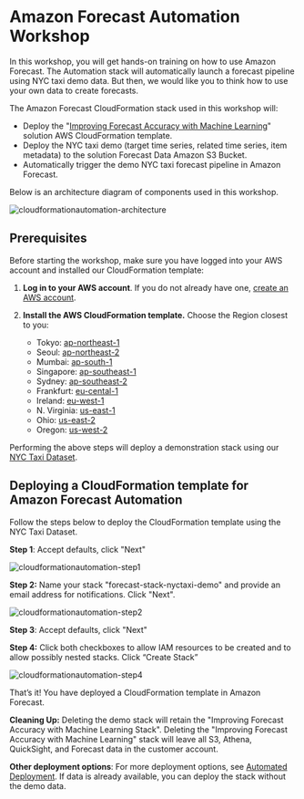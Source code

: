 # Amazon Forecast Automation Workshop

In this workshop, you will get hands-on training on how to use Amazon Forecast. The Automation stack will automatically launch a forecast pipeline using NYC taxi demo data. But then, we would like you to think how to use your own data to create forecasts.

The Amazon Forecast CloudFormation stack used in this workshop will:

* Deploy the "[Improving Forecast Accuracy with Machine Learning](https://docs.aws.amazon.com/solutions/latest/improving-forecast-accuracy-with-machine-learning/automated-deployment.html)" solution AWS CloudFormation template.
* Deploy the NYC taxi demo (target time series, related time series, item metadata) to the solution Forecast Data Amazon S3 Bucket.
* Automatically trigger the demo NYC taxi forecast pipeline in Amazon Forecast.

Below is an architecture diagram of components used in this workshop.

![cloudformationautomation-architecture](https://amazon-forecast-samples.s3-us-west-2.amazonaws.com/common/images/workshops/cloudformationautomation-architecture.png)

## Prerequisites

Before starting the workshop, make sure you have logged into your AWS account and installed our CloudFormation template:

1. **Log in to your AWS account**. If you do not already have one, [create an AWS account](https://aws.amazon.com/premiumsupport/knowledge-center/create-and-activate-aws-account/).
2. **Install the AWS CloudFormation template.** Choose the Region closest to you:

   * Tokyo: [ap-northeast-1](https://console.aws.amazon.com/cloudformation/home?region=ap-northeast-1#/stacks/new?stackName=forecast-stack&templateURL=https:%2F%2Fs3.amazonaws.com%2Fsolutions-reference%2Fimproving-forecast-accuracy-with-machine-learning%2Flatest%2Fimproving-forecast-accuracy-with-machine-learning-demo.template)
   * Seoul: [ap-northeast-2](https://console.aws.amazon.com/cloudformation/home?region=ap-northeast-2#/stacks/new?stackName=forecast-stack&templateURL=https:%2F%2Fs3.amazonaws.com%2Fsolutions-reference%2Fimproving-forecast-accuracy-with-machine-learning%2Flatest%2Fimproving-forecast-accuracy-with-machine-learning-demo.template)
   * Mumbai: [ap-south-1](https://console.aws.amazon.com/cloudformation/home?region=ap-south-1#/stacks/new?stackName=forecast-stack&templateURL=https:%2F%2Fs3.amazonaws.com%2Fsolutions-reference%2Fimproving-forecast-accuracy-with-machine-learning%2Flatest%2Fimproving-forecast-accuracy-with-machine-learning-demo.template)
   * Singapore: [ap-southeast-1](https://console.aws.amazon.com/cloudformation/home?region=ap-southeast-1#/stacks/new?stackName=forecast-stack&templateURL=https:%2F%2Fs3.amazonaws.com%2Fsolutions-reference%2Fimproving-forecast-accuracy-with-machine-learning%2Flatest%2Fimproving-forecast-accuracy-with-machine-learning-demo.template)
   * Sydney: [ap-southeast-2](https://console.aws.amazon.com/cloudformation/home?region=ap-southeast-2#/stacks/new?stackName=forecast-stack&templateURL=https:%2F%2Fs3.amazonaws.com%2Fsolutions-reference%2Fimproving-forecast-accuracy-with-machine-learning%2Flatest%2Fimproving-forecast-accuracy-with-machine-learning-demo.template)
   * Frankfurt: [eu-cental-1](https://console.aws.amazon.com/cloudformation/home?region=eu-central-1#/stacks/new?stackName=forecast-stack&templateURL=https:%2F%2Fs3.amazonaws.com%2Fsolutions-reference%2Fimproving-forecast-accuracy-with-machine-learning%2Flatest%2Fimproving-forecast-accuracy-with-machine-learning-demo.template)
   * Ireland: [eu-west-1](https://console.aws.amazon.com/cloudformation/home?region=eu-west-1#/stacks/new?stackName=forecast-stack&templateURL=https:%2F%2Fs3.amazonaws.com%2Fsolutions-reference%2Fimproving-forecast-accuracy-with-machine-learning%2Flatest%2Fimproving-forecast-accuracy-with-machine-learning-demo.template)
   * N. Virginia: [us-east-1](https://console.aws.amazon.com/cloudformation/home?region=us-east-1#/stacks/new?stackName=forecast-stack&templateURL=https:%2F%2Fs3.amazonaws.com%2Fsolutions-reference%2Fimproving-forecast-accuracy-with-machine-learning%2Flatest%2Fimproving-forecast-accuracy-with-machine-learning-demo.template)
   * Ohio: [us-east-2](https://console.aws.amazon.com/cloudformation/home?region=us-east-2#/stacks/new?stackName=forecast-stack&templateURL=https:%2F%2Fs3.amazonaws.com%2Fsolutions-reference%2Fimproving-forecast-accuracy-with-machine-learning%2Flatest%2Fimproving-forecast-accuracy-with-machine-learning-demo.template)
   * Oregon: [us-west-2](https://console.aws.amazon.com/cloudformation/home?region=us-west-2#/stacks/new?stackName=forecast-stack&templateURL=https:%2F%2Fs3.amazonaws.com%2Fsolutions-reference%2Fimproving-forecast-accuracy-with-machine-learning%2Flatest%2Fimproving-forecast-accuracy-with-machine-learning-demo.template)

Performing the above steps will deploy a demonstration stack using our [NYC Taxi Dataset](https://registry.opendata.aws/nyc-tlc-trip-records-pds/).

## Deploying a CloudFormation template for Amazon Forecast Automation

Follow the steps below to deploy the CloudFormation template using the NYC Taxi Dataset.

**Step 1**: Accept defaults, click "Next"

![cloudformationautomation-step1](https://amazon-forecast-samples.s3-us-west-2.amazonaws.com/common/images/workshops/cloudformationautomation-step1.png)

**Step 2:** Name your stack "forecast-stack-nyctaxi-demo" and provide an email address for notifications. Click "Next".

![cloudformationautomation-step2](https://amazon-forecast-samples.s3-us-west-2.amazonaws.com/common/images/workshops/cloudformationautomation-step2.png)

**Step 3**: Accept defaults, click "Next"

**Step 4:** Click both checkboxes to allow IAM resources to be created and to allow possibly nested stacks. Click “Create Stack”

![cloudformationautomation-step4](https://amazon-forecast-samples.s3-us-west-2.amazonaws.com/common/images/workshops/cloudformationautomation-step4.png)

That’s it! You have deployed a CloudFormation template in Amazon Forecast.

**Cleaning Up:** Deleting the demo stack will retain the "Improving Forecast Accuracy with Machine Learning Stack". Deleting the "Improving Forecast Accuracy with Machine Learning" stack will leave all S3, Athena, QuickSight, and Forecast data in the customer account.

**Other deployment options**: For more deployment options, see [Automated Deployment](https://docs.aws.amazon.com/solutions/latest/improving-forecast-accuracy-with-machine-learning/automated-deployment.html).  If data is already available, you can deploy the stack without the demo data.
